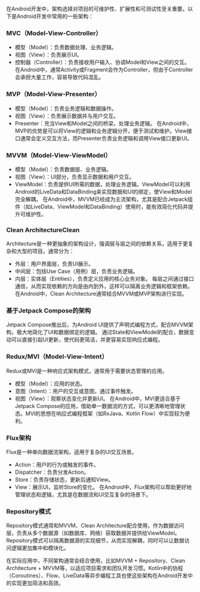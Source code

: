 在Android开发中，架构选择对项目的可维护性、扩展性和可测试性至关重要。以下是Android开发中常用的一些架构：
### MVC（Model-View-Controller）
   - 模型（Model）：负责数据处理、业务逻辑。
   - 视图（View）：负责展示UI。
   - 控制器（Controller）：负责接收用户输入、协调Model和View之间的交互。
   在Android中，通常Activity或Fragment会作为Controller，但由于Controller会承担大量工作，容易导致代码混乱。
### MVP（Model-View-Presenter）
   - 模型（Model）：负责业务逻辑和数据操作。
   - 视图（View）：负责展示数据并与用户交互。
   - Presenter：充当View和Model之间的桥梁，处理业务逻辑。
   在Android中，MVP的优势是可以将View的逻辑和业务逻辑分开，便于测试和维护。View接口通常会定义交互方法，而Presenter负责业务逻辑和调用View接口更新UI。
### MVVM（Model-View-ViewModel）
   - 模型（Model）：负责数据层、业务逻辑。
   - 视图（View）：UI部分，负责显示数据和用户交互。
   - ViewModel：负责提供UI所需的数据，处理业务逻辑。ViewModel可以利用Android的LiveData和DataBinding来实现数据和UI的绑定，使View和Model完全解耦。
   在Android中，MVVM已经成为主流架构，尤其是配合Jetpack组件（如LiveData、ViewModel和DataBinding）使用时，能有效简化代码并提升可维护性。
### Clean ArchitectureClean
   Architecture是一种更抽象的架构设计，强调层与层之间的依赖关系，适用于更复杂和大型的项目。通常分为：
   - 外层：用户界面层，负责UI展示。
   - 中间层：包括Use Case（用例）层，负责业务逻辑。
   - 内层：实体层（Entities），负责定义应用的核心业务对象。
   每层之间通过接口通信，从而实现依赖的方向是由内到外，这样可以隔离业务逻辑和框架依赖。
   在Android中，Clean Architecture通常结合MVVM或MVP架构进行实现。
### 基于Jetpack Compose的架构
   Jetpack Compose推出后，为Android UI提供了声明式编程方式，配合MVVM架构，极大地简化了UI和数据绑定的逻辑。
   通过State和ViewModel的配合，数据变动可以直接引起UI更新，使代码更简洁，并更容易实现响应式编程。
### Redux/MVI（Model-View-Intent）
Redux或MVI是一种响应式架构模式，通常用于需要状态管理的应用。
- 模型（Model）：应用的状态。
- 意图（Intent）：用户的交互或意图，通过事件触发。
- 视图（View）：观察状态变化并更新UI。
在Android中，MVI更适合基于Jetpack Compose的应用，借助单一数据流的方式，可以更清晰地管理状态。MVI的思想在响应式编程框架（如RxJava、Kotlin Flow）中实现较为便利。
### Flux架构
Flux是一种单向数据流架构，适用于复杂的UI交互场景。
- Action：用户的行为或触发的事件。
- Dispatcher：负责分发Action。
- Store：负责存储状态，更新后通知View。
- View：展示UI，监听Store的变化。
在Android中，Flux架构可以帮助更好地管理状态和逻辑，尤其是在数据流和UI交互复杂的场景下。
### Repository模式
Repository模式通常和MVVM、Clean Architecture配合使用，作为数据访问层，负责从多个数据源（如数据库、网络）获取数据并提供给ViewModel。
Repository模式可以隔离数据源的实现细节，从而实现解耦，同时可以让数据访问逻辑更加集中和模块化。

在实际应用中，不同架构通常会结合使用，比如MVVM + Repository、Clean Architecture + MVVM等，以适应项目需求和团队开发习惯。Kotlin中的协程（Coroutines）、Flow、LiveData等异步编程工具也使这些架构在Android开发中的实现更加简洁和高效。
